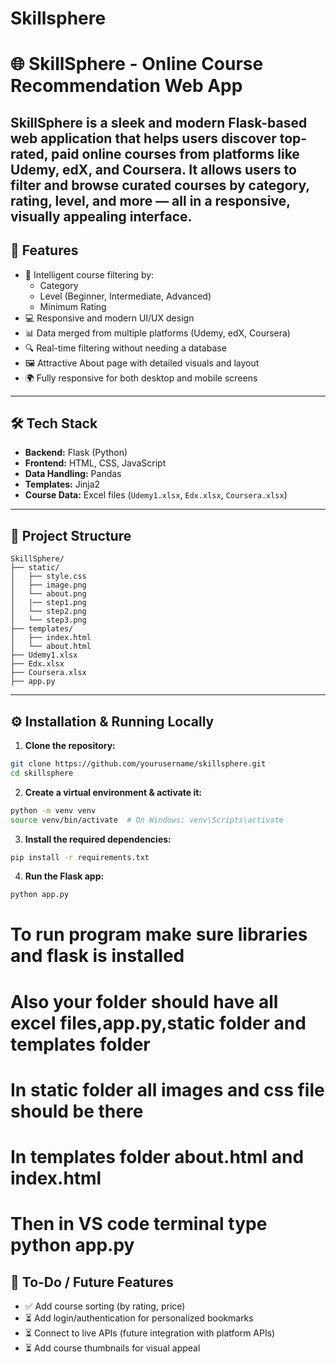 # Skillsphere
# 🌐 SkillSphere - Online Course Recommendation Web App

SkillSphere is a sleek and modern Flask-based web application that helps users discover **top-rated, paid online courses** from platforms like **Udemy**, **edX**, and **Coursera**. It allows users to filter and browse curated courses by category, rating, level, and more — all in a responsive, visually appealing interface.
---

## 🚀 Features

- 🎯 Intelligent course filtering by:
  - Category
  - Level (Beginner, Intermediate, Advanced)
  - Minimum Rating
- 💻 Responsive and modern UI/UX design
- 📊 Data merged from multiple platforms (Udemy, edX, Coursera)
- 🔍 Real-time filtering without needing a database
- 🖼️ Attractive About page with detailed visuals and layout
- 🌍 Fully responsive for both desktop and mobile screens

---

## 🛠 Tech Stack

- **Backend:** Flask (Python)
- **Frontend:** HTML, CSS, JavaScript
- **Data Handling:** Pandas
- **Templates:** Jinja2
- **Course Data:** Excel files (`Udemy1.xlsx`, `Edx.xlsx`, `Coursera.xlsx`)

---

## 📁 Project Structure

```
SkillSphere/
├── static/
│   ├── style.css
│   ├── image.png
│   └── about.png
│   |── step1.png
│   └── step2.png
│   └── step3.png
├── templates/
│   ├── index.html
│   └── about.html
├── Udemy1.xlsx
├── Edx.xlsx
├── Coursera.xlsx
├── app.py
```

---

## ⚙️ Installation & Running Locally

1. **Clone the repository:**

```bash
git clone https://github.com/yourusername/skillsphere.git
cd skillsphere
```

2. **Create a virtual environment & activate it:**

```bash
python -m venv venv
source venv/bin/activate  # On Windows: venv\Scripts\activate
```

3. **Install the required dependencies:**

```bash
pip install -r requirements.txt
```

4. **Run the Flask app:**

```bash
python app.py
```
# To run program make sure libraries and flask is installed
# Also your folder should have all excel files,app.py,static folder and templates folder 
# In static folder all images and css file should be there
# In templates folder about.html and index.html
#  Then in VS code terminal type python app.py
## 📌 To-Do / Future Features

- ✅ Add course sorting (by rating, price)
- ⏳ Add login/authentication for personalized bookmarks
- ⏳ Connect to live APIs (future integration with platform APIs)
- ⏳ Add course thumbnails for visual appeal
